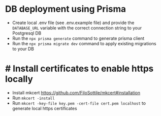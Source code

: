 # DB deployment using Prisma
- Create local .env file (see .env.example file) and provide the `DATABASE_URL` variable with the correct connection string to your Postgresql DB
- Run the `npx prisma generate` command to generate prisma client
- Run the `npx prisma migrate dev` command to apply existing migrations to your DB

# # Install certificates to enable https locally
- Install mkcert https://github.com/FiloSottile/mkcert#installation
- Run `mkcert -install`
- Run `mkcert -key-file key.pem -cert-file cert.pem localhost` to generate local https certificates
